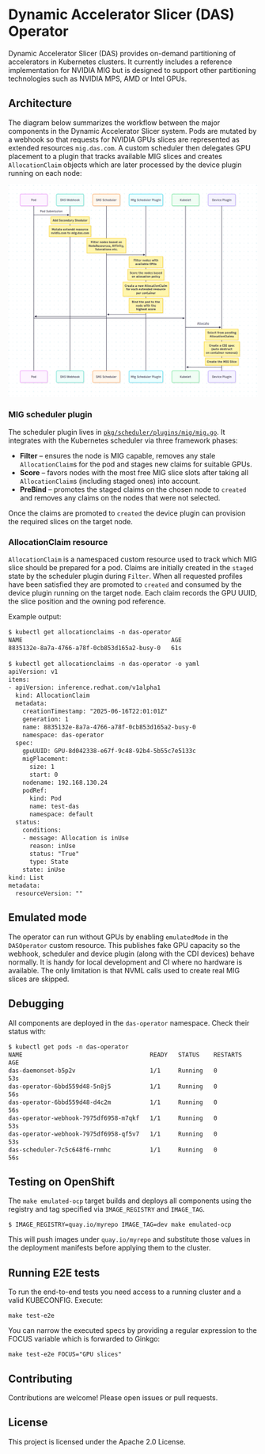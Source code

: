 # Dynamic Accelerator Slicer (DAS) Operator

Dynamic Accelerator Slicer (DAS) provides on-demand partitioning of accelerators in Kubernetes clusters.
It currently includes a reference implementation for NVIDIA MIG but is designed to support other
partitioning technologies such as NVIDIA MPS, AMD or Intel GPUs.


## Architecture

The diagram below summarizes the workflow between the major components in the
Dynamic Accelerator Slicer system. Pods are mutated by a webhook so that
requests for NVIDIA GPUs slices are represented as extended resources `mig.das.com`. A custom
scheduler then delegates GPU placement to a plugin that tracks available MIG
slices and creates `AllocationClaim` objects which are later processed by the
device plugin running on each node:

![DAS Architecture](docs/images/arch.png)

### MIG scheduler plugin

The scheduler plugin lives in [`pkg/scheduler/plugins/mig/mig.go`](pkg/scheduler/plugins/mig/mig.go).
It integrates with the Kubernetes scheduler via three framework phases:

* **Filter** – ensures the node is MIG capable, removes any stale
  `AllocationClaim`s for the pod and stages new claims for suitable GPUs.
* **Score** – favors nodes with the most free MIG slice slots after taking all
  `AllocationClaim`s (including staged ones) into account.
* **PreBind** – promotes the staged claims on the chosen node to `created` and
  removes any claims on the nodes that were not selected.

Once the claims are promoted to `created` the device plugin can provision the
required slices on the target node.


### AllocationClaim resource

`AllocationClaim` is a namespaced custom resource used to track which MIG slice
should be prepared for a pod. Claims are initially created in the `staged` state
by the scheduler plugin during `Filter`. When all requested profiles have been
satisfied they are promoted to `created` and consumed by the device plugin
running on the target node. Each claim records the GPU UUID, the slice position
and the owning pod reference.

Example output:

```console
$ kubectl get allocationclaims -n das-operator
NAME                                          AGE
8835132e-8a7a-4766-a78f-0cb853d165a2-busy-0   61s

$ kubectl get allocationclaims -n das-operator -o yaml
apiVersion: v1
items:
- apiVersion: inference.redhat.com/v1alpha1
  kind: AllocationClaim
  metadata:
    creationTimestamp: "2025-06-16T22:01:01Z"
    generation: 1
    name: 8835132e-8a7a-4766-a78f-0cb853d165a2-busy-0
    namespace: das-operator
  spec:
    gpuUUID: GPU-8d042338-e67f-9c48-92b4-5b55c7e5133c
    migPlacement:
      size: 1
      start: 0
    nodename: 192.168.130.24
    podRef:
      kind: Pod
      name: test-das
      namespace: default
  status:
    conditions:
    - message: Allocation is inUse
      reason: inUse
      status: "True"
      type: State
    state: inUse
kind: List
metadata:
  resourceVersion: ""
```


## Emulated mode

The operator can run without GPUs by enabling `emulatedMode` in the
`DASOperator` custom resource. This publishes fake GPU capacity so the
webhook, scheduler and device plugin (along with the CDI devices) behave normally. It is handy for local
development and CI where no hardware is available. The only limitation is
that NVML calls used to create real MIG slices are skipped.

## Debugging

All components are deployed in the `das-operator` namespace. Check their
status with:

```console
$ kubectl get pods -n das-operator
NAME                                    READY   STATUS    RESTARTS   AGE
das-daemonset-b5p2v                     1/1     Running   0          53s
das-operator-6bbd559d48-5n8j5           1/1     Running   0          56s
das-operator-6bbd559d48-d4c2m           1/1     Running   0          56s
das-operator-webhook-7975df6958-m7qkf   1/1     Running   0          53s
das-operator-webhook-7975df6958-qf5v7   1/1     Running   0          53s
das-scheduler-7c5c648f6-rnmhc           1/1     Running   0          56s
```

## Testing on OpenShift

The `make emulated-ocp` target builds and deploys all components using the
registry and tag specified via `IMAGE_REGISTRY` and `IMAGE_TAG`.

```console
$ IMAGE_REGISTRY=quay.io/myrepo IMAGE_TAG=dev make emulated-ocp
```

This will push images under `quay.io/myrepo` and substitute those values in the
deployment manifests before applying them to the cluster.

## Running E2E tests

To run the end-to-end tests you need access to a running cluster and a valid KUBECONFIG. Execute:

```console
make test-e2e
```

You can narrow the executed specs by providing a regular expression to the FOCUS variable which is forwarded to Ginkgo:

```console
make test-e2e FOCUS="GPU slices"
```

## Contributing

Contributions are welcome! Please open issues or pull requests.

## License

This project is licensed under the Apache 2.0 License.
